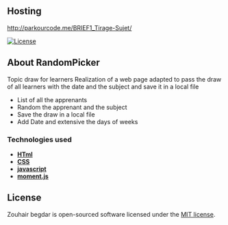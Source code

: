 



## Hosting  
http://parkourcode.me/BRIEF1_Tirage-Sujet/






<a href="https://packagist.org/packages/laravel/framework"><img src="https://img.shields.io/packagist/l/laravel/framework" alt="License"></a>
</p>

## About RandomPicker 

Topic draw for learners
Realization of a web page adapted to pass the draw of all learners with the date and the subject and save it in a local file

- List of all the apprenants
- Random the apprenant and the subject
- Save the draw in a local file
- Add Date and extensive the days of weeks

### Technologies used

- **[HTml](https://www.w3schools.com/html/)**
- **[CSS](https://www.w3schools.com/css/)**
- **[javascript](https://www.w3schools.com/js/)**
- **[moment.js](https://momentjs.com/)**



## License
Zouhair begdar is open-sourced software licensed under the [MIT license](https://opensource.org/licenses/MIT).


